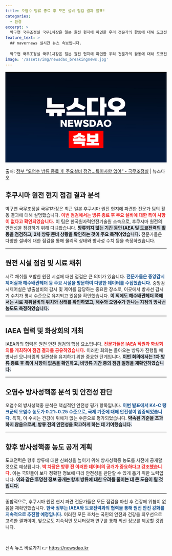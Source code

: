 ```yaml
---
title: 오염수 방류 종료 후 모든 설비 점검 결과 발표!
categories:
  - 환경
excerpt: >
  박구연 국무조정실 국무1차장은 일본 원전 현지에 파견한 우리 전문가의 활동에 대해 도쿄전력 관계자와의 질의응…
feature_text: >
  ## navernews 실시간 뉴스 속보입니다.

  박구연 국무조정실 국무1차장은 일본 원전 현지에 파견한 우리 전문가의 활동에 대해 도쿄전력 관계자와의 질의응…
image: '/assets/img/newsdao_breakingnews.jpg'
---
```


![뉴스다오 속보](/assets/img/newsdao_breakingnews.jpg)

<p>출처: <a href="https://newsdao.kr/2038" rel="dofollow">정부 “오염수 방류 종료 후 주요설비 점검…특이사항 없어”  - 국무조정실</a> | 뉴스다오</p>

<h2 data-ke-size="size26">후쿠시마 원전 현지 점검 결과 분석</h2>

<p data-ke-size="size16">박구연 국무조정실 국무1차장은 최근 일본 후쿠시마 원전 현지에 파견한 전문가 팀의 활동 결과에 대해 설명했습니다. <b><span style="color: #ee2323;">이번 점검에서는 방류 종료 후 주요 설비에 대한 특이 사항이 없다고 확인되었습니다.</span></b> 이 팀은 한국원자력안전기술원 소속으로, 후쿠시마 원전의 안전성을 점검하기 위해 다녀왔습니다. <b><span style="background-color: #21538527;">방류되지 않는 기간 동안 IAEA 및 도쿄전력의 활동을 점검하고, 2차 방류 준비 상황을 확인하는 것이 주요 목적이었습니다.</span></b> 전문가들은 다양한 설비에 대한 점검을 통해 물리적 상태와 방사성 수치 등을 측정하였습니다.</p>

<hr>

<h2 data-ke-size="size26">원전 시설 점검 및 시료 채취</h2>

<p data-ke-size="size16">시료 채취를 포함한 원전 시설에 대한 점검은 큰 의미가 있습니다. <b><span style="color: #1a5490;">전문가들은 중앙감시제어실과 해수배관헤더 등 주요 시설을 방문하여 다양한 데이터를 수집했습니다.</span></b> 중앙감시제어실은 방출설비의 감시 및 제어를 담당하는 중요한 장소로, 이곳에서 방사선 감시기 수치가 평시 수준으로 유지되고 있음을 확인했습니다. <b><span style="background-color: #21538527;">이 외에도 해수배관헤더 쪽에서는 시료 채취설비의 위치와 상태를 확인하였고, 해수와 오염수가 만나는 지점의 방사선 농도도 측정하였습니다.</span></b></p>

<hr>

<h2 data-ke-size="size26">IAEA 협력 및 화상회의 개최</h2>

<p data-ke-size="size16">IAEA와의 협력은 원전 안전 점검의 핵심 요소입니다. <b><span style="color: #ee2323;">전문가들은 IAEA 직원과 화상회의를 개최하여 점검 결과를 공유하였습니다.</span></b> 이러한 회의는 돌아오는 방류가 진행될 때 방사선 모니터링의 일관성을 유지하기 위한 중요한 단계입니다. <b><span style="background-color: #21538527;">이번 회의에서는 1차 방류 종료 후 특이 사항이 없음을 확인하고, 비방류 기간 중의 점검 일정을 재확인하였습니다.</span></b></p>

<hr>

<h2 data-ke-size="size26">오염수 방사성핵종 분석 및 안전성 판단</h2>

<p data-ke-size="size16">오염수의 방사성핵종 분석은 핵심적인 안전성 평가 항목입니다. <b><span style="color: #1a5490;">이번 발표에서 K4-C 탱크군의 오염수 농도가 0.21~0.25 수준으로, 국제 기준에 대해 안전성이 입증되었습니다.</span></b> 특히, 이 수치는 건강에 위해가 없는 수준으로 평가되었습니다. <b><span style="background-color: #21538527;">약속된 기준을 초과하지 않음으로써, 방류 전의 안전성을 확고하게 하는 데 기여했습니다.</span></b></p>

<hr>

<h2 data-ke-size="size26">향후 방사성핵종 농도 공개 계획</h2>

<p data-ke-size="size16">도쿄전력은 향후 방류에 대한 신뢰성을 높이기 위해 방사성핵종 농도를 사전에 공개할 것으로 예상됩니다. <b><span style="color: #ee2323;">박 차장은 방류 전 이러한 데이터의 공개가 중요하다고 강조했습니다.</span></b> 이는 국민들이 보다 정확한 정보에 따라 안전성을 판단할 수 있게 돕기 위한 노력입니다. <b><span style="background-color: #21538527;">이와 같은 투명한 정보 공개는 향후 방류에 대한 우려를 줄이는 데 큰 도움이 될 것입니다.</span></b></p>

<hr>

<p data-ke-size="size16">종합적으로, 후쿠시마 원전 현지 파견 전문가들은 모든 점검을 마친 후 건강에 위협이 없음을 재확인했습니다. <b><span style="color: #1a5490;">한국 정부는 IAEA와 도쿄전력과의 협력을 통해 원전 안전 강화를 지속적으로 추진할 예정입니다.</span></b> 이러한 모든 조치는 국민의 안전과 건강을 최우선으로 고려한 결과이며, 앞으로도 지속적인 모니터링과 연구를 통해 최신 정보를 제공할 것입니다.</p>

<p data-ke-size="size16">&nbsp;</p> 

신속 뉴스 바로가기 👉 <a href="https://newsdao.kr" rel="dofollow">https://newsdao.kr</a>


